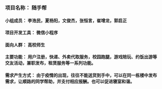 ### 项目名称： 随手帮
#### 小组成员： 李浩民，夏杨阳，文俊杰，张恒言，崔增龙，郭启正
#### 项目开发工具： 微信小程序
#### 面向人群： 高校师生
#### 主要功能： 用户注册，快递、外卖代取服务，校园跑腿，游戏陪玩、约饭出游等交友活动，兼职发布，租赁服务等一系列功能。
#### 需求产生方式： 由于疫情的出现，往往不能送货到手中，可以在同一栋楼中发布需求，让顺路的同学帮助，并支付相应报酬。也可以促进寝室和谐。

